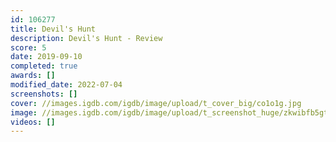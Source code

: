 ```yaml
---
id: 106277
title: Devil's Hunt
description: Devil's Hunt - Review
score: 5
date: 2019-09-10
completed: true
awards: []
modified_date: 2022-07-04
screenshots: []
cover: //images.igdb.com/igdb/image/upload/t_cover_big/co1o1g.jpg
image: //images.igdb.com/igdb/image/upload/t_screenshot_huge/zkwibfb5gtpmqrphjqeh.jpg
videos: []
---
```

